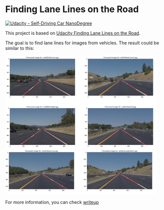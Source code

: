 # **Finding Lane Lines on the Road** 
[![Udacity - Self-Driving Car NanoDegree](https://s3.amazonaws.com/udacity-sdc/github/shield-carnd.svg)](http://www.udacity.com/drive)

This project is based on [Udacity Finding Lane Lines on the Road](https://github.com/udacity/CarND-LaneLines-P1).

The goal is to find lane lines for images from vehicles. The result could be similar to this:

<img src="test_images_output/processed_images.png" width="480" alt="Combined Image" />

For more information, you can check [writeup](writeup.md)

